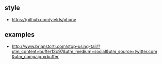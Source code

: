 
## style

- https://github.com/yields/phony

## examples

- http://www.brianstorti.com/stop-using-tail/?utm_content=buffer13c97&utm_medium=social&utm_source=twitter.com&utm_campaign=buffer

